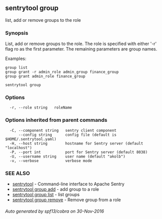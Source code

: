 ## sentrytool group

list, add or remove groups to the role

### Synopsis


List, add or remove groups to the role.
The role is specified with either '-r' flag ro as the first parameter.
The remaining parameters are group names.

Examples:

    group list
    group grant -r admin_role admin_group finance_group
    group grant admin_role finance_group


```
sentrytool group
```

### Options

```
  -r, --role string   roleName
```

### Options inherited from parent commands

```
  -C, --component string   sentry client component
      --config string      config file (default is $HOME/.sentrytool.yaml)
  -H, --host string        hostname for Sentry server (default "localhost")
  -P, --port int           port for Sentry server (default 8038)
  -U, --username string    user name (default "akolb")
  -v, --verbose            verbose mode
```

### SEE ALSO
* [sentrytool](sentrytool.md)	 - Command-line interface to Apache Sentry
* [sentrytool group add](sentrytool_group_add.md)	 - add group to a role
* [sentrytool group list](sentrytool_group_list.md)	 - list groups
* [sentrytool group remove](sentrytool_group_remove.md)	 - Remove group from a role

###### Auto generated by spf13/cobra on 30-Nov-2016
